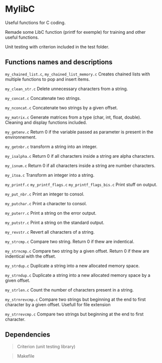 # MylibC
Useful functions for C coding.

Remade some LibC function (printf for exemple) for training and other useful functions.

Unit testing with criterion included in the test folder.

## Functions names and descriptions

```my_chained_list.c```, ```my_chained_list_memory.c``` Creates chained lists with multiple functions to pop and insert items.

```my_clean_str.c``` Delete unnecessary characters from a string.

```my_concat.c``` Concatenate two strings.

```my_nconcat.c``` Concatenate two strings by a given offset.

```my_matrix.c``` Generate matrices from a type (char, int, float, double). Cleaning and display functions included.

```my_getenv.c``` Return 0 if the variable passed as parameter is present in the environnement.

```my_getnbr.c``` transform a string into an integer.

```my_isalpha.c``` Return 0 if all characters inside a string are alpha characters.

```my_isnum.c``` Return 0 if all characters inside a string are number characters.

```my_itoa.c``` Transform an integer into a string.

```my_printf.c``` ```my_printf_flags.c``` ```my_printf_flags_bis.c``` Print stuff on output.

```my_put_nbr.c``` Print an integer to consol.

```my_putchar.c``` Print a character to consol.

```my_puterr.c``` Print a string on the error output.

```my_putstr.c``` Print a string on the standard output.

```my_revstr.c``` Revert all characters of a string.

```my_strcmp.c``` Compare two string. Return 0 if thew are indentical.

```my_strncmp.c``` Compare two string by a given offset. Return 0 if thew are indentical with the offset.

```my_strdup.c``` Duplicate a string into a new allocated memory space.

```my_strndup.c``` Duplicate a string into a new allocated memory space by a given offset.

```my_strlen.c``` Count the number of characters present in a string.

```my_strnrevcmp.c``` Compare two strings but beginning at the end to first character by a given offset. Usefull for file extension

```my_strrevcmp.c``` Compare two strings but beginning at the end to first character.

## Dependencies

> Criterion (unit testing library)

> Makefile
